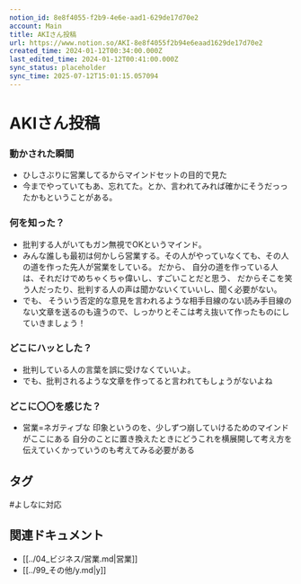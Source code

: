 ```yaml
---
notion_id: 8e8f4055-f2b9-4e6e-aad1-629de17d70e2
account: Main
title: AKIさん投稿
url: https://www.notion.so/AKI-8e8f4055f2b94e6eaad1629de17d70e2
created_time: 2024-01-12T00:34:00.000Z
last_edited_time: 2024-01-12T00:41:00.000Z
sync_status: placeholder
sync_time: 2025-07-12T15:01:15.057094
---
```

# AKIさん投稿

### 動かされた瞬間
- ひしさぶりに営業してるからマインドセットの目的で見た
- 今までやっていてもあ、忘れてた。とか、言われてみれば確かにそうだっったかもということがある。
### 何を知った？
- 批判する人がいてもガン無視でOKというマインド。
- みんな誰しも最初は何かしら営業する。その人がやっていなくても、その人の道を作った先人が営業をしている。
だから、 自分の道を作っている人は、それだけでめちゃくちゃ偉いし、すごいことだと思う、 だからそこを笑う人だったり、批判する人の声は聞かないくていいし、聞く必要がない。
- でも、 そういう否定的な意見を言われるような相手目線のない読み手目線のない文章を送るのも違うので、しっかりとそこは考え抜いて作ったものにしていきましょう！
### どこにハッとした？
- 批判している人の言葉を誤に受けなくていいよ。
- でも、批判されるような文章を作ってると言われてもしょうがないよね
### どこに〇〇を感じた？
-  営業=ネガティブな 印象というのを、少しずつ崩していけるためのマインドがここにある
自分のことに置き換えたときにどうこれを横展開して考え方を伝えていくかっていうのも考えてみる必要がある

## タグ

#よしなに対応 

## 関連ドキュメント

- [[../04_ビジネス/営業.md|営業]]
- [[../99_その他/y.md|y]]
